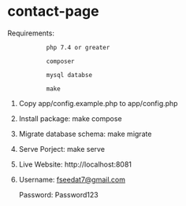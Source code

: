 # contact-page

Requirements:
               
               php 7.4 or greater

               composer
               
               mysql databse
               
               make
               
               
1. Copy app/config.example.php to app/config.php

2. Install package: make compose

3. Migrate database schema: make migrate

4. Serve Porject: make serve

5. Live Website: http://localhost:8081

6. Username: fseedat7@gmail.com 

   Password: Password123
